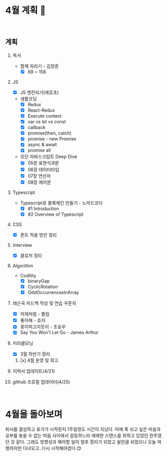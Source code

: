 # 4월 계획 🎁

<br/>

## 계획

1. 독서
   
   - 함께 자라기 - 김창훈
     - [x] 69 ~ 158
   
2. JS

   - [x] JS 엔진되기(제로초)

   - 생활코딩
     - [x] Redux
     - [x] React-Redux
     - [x] Execute context
     - [x] var vs let vs const
     - [x] callback
     - [x] promise(then, catch)
     - [x] promise - new Promise
     - [x] async & await
     - [x] promise all

   - 모던 자바스크립트 Deep Dive
     - [x] 05장 표현식과문
     - [x] 06장 데이터타입
     - [x] 07장 연산자
     - [x] 08장 제어문

3. Typescript

   - Typescript로 블록체인 만들기 - 노마드코더
     - [x] #1 Introduction
     - [x] #2 Overview of Typescript

4. CSS

   - [x] 폰트 적용 방안 정리

5. Interview

   - [x] 클로저 정리

6. Algorithm

   - Codility
     - [x] binaryGap
     - [x] CyclicRotation
     - [x] OddOccurrencesInArray

7. 레슨곡 피드백 작성 및 연습 꾸준히
   - [x] 어제처럼 - 폴킴
   - [x] 좋아해 - 죠지
   - [x] 꽃이피고지듯이 - 조승우
   - [x] Say You Won't Let Go - James Arthur

8. 미라클모닝

   - [x] 3월 하반기 정리

   1. [x] 4월 운영 및 회고

9. 이력서 업데이트(4/21)

10. github 프로필 업데이터(4/25)

<br/>



# 4월을 돌아보며

 퇴사를 결심하고 휴가가 시작된지 1주일정도 시간이 지났다. 아예 푹 쉬고 싶은 마음과 공부를 놓을 수 없는 마음 사이에서 갈등하느라 애매한 스탠스를 취하고 있었던 한주였던 것 같다. 그래도 방향성과 해야할 일이 얼추 정리가 되었고 쉴만큼 쉬었으니 오늘 여행까지만 다녀오고..다시 시작해야겠다.😊

